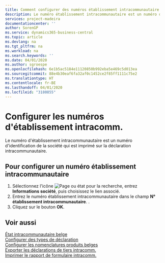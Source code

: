 ```yaml
---
title: Comment configurer des numéros établissement intracommunautaire
description: Le numéro établissement intracommunautaire est un numéro d'identification de société imprimé sur la déclaration intracommunautaire.
services: project-madeira
documentationcenter: ''
author: SorenGP
ms.service: dynamics365-business-central
ms.topic: article
ms.devlang: na
ms.tgt_pltfrm: na
ms.workload: na
ms.search.keywords: ''
ms.date: 04/01/2020
ms.author: sgroespe
ms.openlocfilehash: 6e1b5ac5184e11120850b992eba5e469c5d013ea
ms.sourcegitcommit: 88e4b30eaf6fa32af0c1452ce2f85ff1111c75e2
ms.translationtype: HT
ms.contentlocale: fr-BE
ms.lasthandoff: 04/01/2020
ms.locfileid: "3180855"
---
```

# <a name="set-up-intrastat-establishment-numbers"></a>Configurer les numéros d'établissement intracomm.
Le numéro d'établissement intracommunautaire est un numéro d'identification de la société qui est imprimé sur la déclaration intracommunautaire.  

## <a name="to-set-up-an-intrastat-establishment-number"></a>Pour configurer un numéro établissement intracommunautaire  

1.  Sélectionnez l'icône ![Page ou état pour la recherche](../../media/ui-search/search_small.png "Icône Page ou état pour la recherche"), entrez **Informations société**, puis choisissez le lien associé.  
2.  Entrez le numéro établissement intracommunautaire dans le champ **N° établissement intracommunautaire**. .  
3.  Cliquez sur le bouton **OK**.  
  
## <a name="see-also"></a>Voir aussi  
 [État intracommunautaire belge](belgian-intrastat-reporting.md)   
 [Configurer des types de déclaration](how-to-set-up-declaration-types.md)   
 [Configurer les nomenclatures produits belges](how-to-set-up-belgian-tariff-numbers.md)   
 [Exporter les déclarations de tiers intracomm.](how-to-export-intrastat-third-party-declararations.md)   
 [Imprimer le rapport de formulaire intracomm.](how-to-print-the-intrastat-form-report.md)
